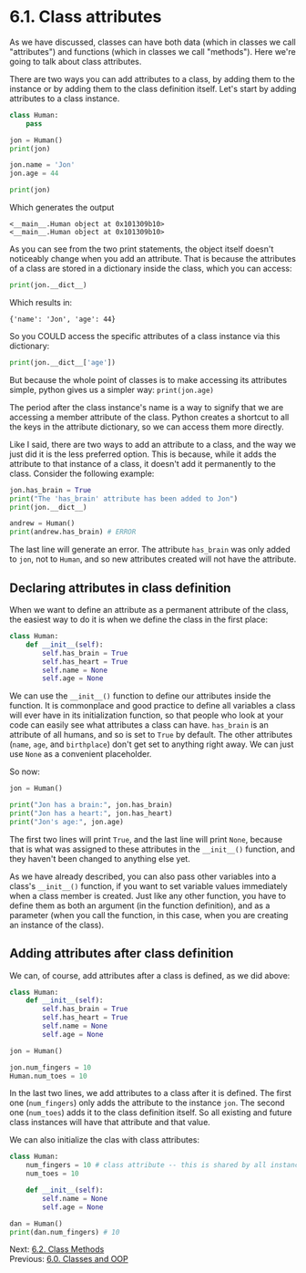 # 6.1. Class attributes

As we have discussed, classes can have both data (which in classes we call "attributes") and functions (which in classes
we call "methods"). Here we're going to talk about class attributes.

There are two ways you can add attributes to a class, by adding them to the instance or by adding them to the class
definition itself. Let's start by adding attributes to a class instance.

```python
class Human:
    pass

jon = Human()
print(jon)

jon.name = 'Jon'
jon.age = 44

print(jon)
```

Which generates the output

```text
<__main__.Human object at 0x101309b10>
<__main__.Human object at 0x101309b10>
```

As you can see from the two print statements, the object itself doesn't noticeably change when you add an attribute.
That is because the attributes of a class are stored in a dictionary inside the class, which you can access:

```python
print(jon.__dict__)
```

Which results in:

```text
{'name': 'Jon', 'age': 44}
```

So you COULD access the specific attributes of a class instance via this dictionary:

```python
print(jon.__dict__['age'])
```

But because the whole point of classes is to make accessing its attributes simple, python gives us a simpler way:
`print(jon.age)`

The period after the class instance's name is a way to signify that we are accessing a member attribute of the class.
Python creates a shortcut to all the keys in the attribute dictionary, so we can access them more directly.

Like I said, there are two ways to add an attribute to a class, and the way we just did it is the less preferred option.
This is because, while it adds the attribute to that instance of a class, it doesn't add it permanently to the class.
Consider the following example:

```python
jon.has_brain = True
print("The 'has_brain' attribute has been added to Jon")
print(jon.__dict__)

andrew = Human()
print(andrew.has_brain) # ERROR
```

The last line will generate an error. The attribute `has_brain` was only added to `jon`, not to `Human`, and so new
attributes created will not have the attribute.

## Declaring attributes in class definition

When we want to define an attribute as a permanent attribute of the class, the easiest way to do it is when we define
the class in the first place:

```python
class Human:
    def __init__(self):
        self.has_brain = True
        self.has_heart = True
        self.name = None
        self.age = None
```

We can use the `__init__()` function to define our attributes inside the function. It is commonplace and good practice to define
all variables a class will ever have in its initialization function, so that people who look at your code can easily see
what attributes a class can have. `has_brain` is an attribute of all humans, and so is set to `True` by default. The
other attributes (`name`, `age`, and `birthplace`) don't get set to anything right away. We can just use `None` as a
convenient placeholder.

So now:

```python
jon = Human()

print("Jon has a brain:", jon.has_brain)
print("Jon has a heart:", jon.has_heart)
print("Jon's age:", jon.age)
```

The first two lines will print `True`, and the last line will print `None`, because that is what was assigned to these
attributes in the `__init__()` function, and they haven't been changed to anything else yet.

As we have already described, you can also pass other variables into a class's `__init__()` function, if you want to set
variable values immediately when a class member is created. Just like any other function, you have to define them as
both an argument (in the function definition), and as a parameter (when you call the function, in this case, when you
are creating an instance of the class).

## Adding attributes after class definition

We can, of course, add attributes after a class is defined, as we did above:

```python
class Human:
    def __init__(self):
        self.has_brain = True
        self.has_heart = True
        self.name = None
        self.age = None

jon = Human()

jon.num_fingers = 10
Human.num_toes = 10
```

In the last two lines, we add attributes to a class after it is defined. The first one (`num_fingers`) only adds the
attribute to the instance `jon`. The second one (`num_toes`) adds it to the class definition itself. So all existing and
future class instances will have that attribute and that value.

We can also initialize the clas with class attributes:

```python
class Human:
    num_fingers = 10 # class attribute -- this is shared by all instances of the class
    num_toes = 10

    def __init__(self):
        self.name = None
        self.age = None

dan = Human()
print(dan.num_fingers) # 10
```

Next: [6.2. Class Methods](6.2.%20Class%20Methods.md)<br>
Previous: [6.0. Classes and OOP](6.0.%20Classes%20and%20OOP.md)
